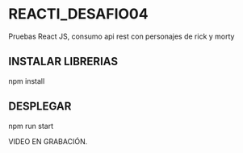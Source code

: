 # REACTI_DESAFIO04

Pruebas React JS, consumo api rest con personajes de rick y morty

## INSTALAR LIBRERIAS
npm install

## DESPLEGAR
npm run start

VIDEO EN GRABACIÓN.